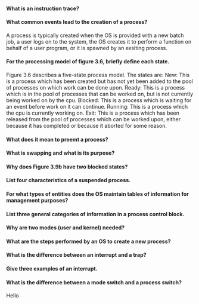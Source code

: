 #### What is an instruction trace?
#### What common events lead to the creation of a process?
A process is typically created when the OS is provided with a new batch job, a user logs on to the system, the OS creates it to perform a function on behalf of a user program, or it is spawned by an exsiting process. 
#### For the processing model of figure 3.6, briefly define each state.
Figure 3.6 describes a five-state process model. The states are:
New: This is a process which has been created but has not yet been added to the pool of processes on which work can be done upon.
Ready: This is a process which is in the pool of processes that can be worked on, but is not currently being worked on by the cpu.
Blocked: This is a process which is waiting for an event before work on it can continue.
Running: This is a process which the cpu is currently working on.
Exit: This is a process which has been released from the pool of processes which can be worked upon, either because it has completed or because it aborted for some reason.
#### What does it mean to preemt a process?
#### What is swapping and what is its purpose?
#### Why does Figure 3.9b have two blocked states?
#### List four characteristics of a suspended process.
#### For what types of entities does the OS maintain tables of information for management purposes?
#### List three general categories of information in a process control block.
#### Why are two modes (user and kernel) needed?
#### What are the steps performed by an OS to create a new process?
#### What is the difference between an interrupt and a trap?
#### Give three examples of an interrupt.
#### What is the difference between a mode switch and a process switch?
Hello
